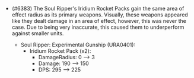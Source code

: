 - (#6383) The Soul Ripper's Iridium Rocket Packs gain the same area of effect radius as its primary weapons. Visually, these weapons appeared like they dealt damage in an area of effect, however, this was never the case. Due to being very inaccurate, this caused them to underperform against smaller units.

  - Soul Ripper: Experimental Gunship (URA0401):
    - Iridium Rocket Pack (x2):
      - DamageRadius: 0 --> 3
      - Damage: 190 --> 150
      - DPS: 295 --> 225
